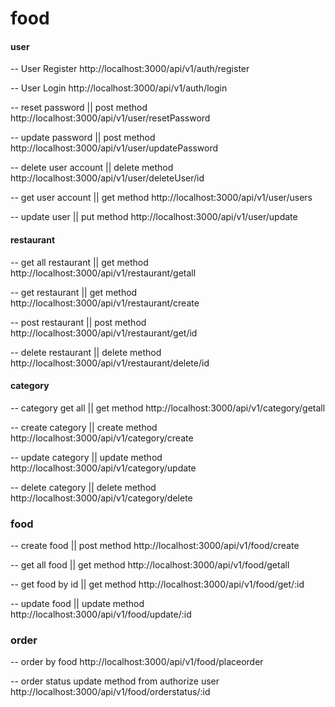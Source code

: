 # food
#### user
-- User Register
http://localhost:3000/api/v1/auth/register

-- User Login
http://localhost:3000/api/v1/auth/login

-- reset password || post method
http://localhost:3000/api/v1/user/resetPassword

-- update password || post method
http://localhost:3000/api/v1/user/updatePassword

-- delete user account || delete method
http://localhost:3000/api/v1/user/deleteUser/id

-- get user account || get method
http://localhost:3000/api/v1/user/users

-- update user || put method
http://localhost:3000/api/v1/user/update

#### restaurant
-- get all restaurant || get method
http://localhost:3000/api/v1/restaurant/getall

-- get restaurant || get method
http://localhost:3000/api/v1/restaurant/create

-- post restaurant || post method
http://localhost:3000/api/v1/restaurant/get/id

-- delete restaurant || delete method
http://localhost:3000/api/v1/restaurant/delete/id

#### category
-- category get all || get method
http://localhost:3000/api/v1/category/getall

-- create category || create method
http://localhost:3000/api/v1/category/create

-- update category || update method
http://localhost:3000/api/v1/category/update

-- delete category || delete method
http://localhost:3000/api/v1/category/delete


### food
-- create food || post method
http://localhost:3000/api/v1/food/create

-- get all food || get method
http://localhost:3000/api/v1/food/getall

-- get food by id || get method
http://localhost:3000/api/v1/food/get/:id

-- update food || update method
http://localhost:3000/api/v1/food/update/:id

### order
-- order by food
http://localhost:3000/api/v1/food/placeorder

-- order status update method from authorize user
http://localhost:3000/api/v1/food/orderstatus/:id
